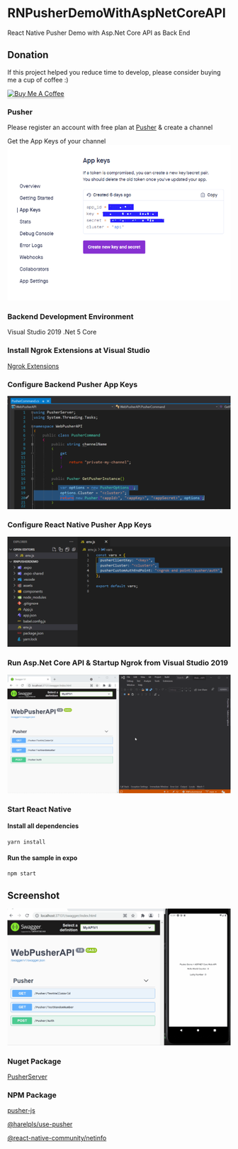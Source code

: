 # RNPusherDemoWithAspNetCoreAPI
React Native Pusher Demo with Asp.Net Core API as Back End

## Donation

If this project helped you reduce time to develop, please consider buying me a cup of coffee :)

<a href="https://www.buymeacoffee.com/ongyishen" 
target="_blank">
<img src="https://www.buymeacoffee.com/assets/img/custom_images/orange_img.png" 
alt="Buy Me A Coffee" style="height: 41px !important;width: 174px !important;box-shadow: 0px 3px 2px 0px rgba(190, 190, 190, 0.5) !important;-webkit-box-shadow: 0px 3px 2px 0px rgba(190, 190, 190, 0.5) !important;" ></a>

### Pusher
Please register an account with free plan at [Pusher](https://pusher.com/) & create a channel

Get the App Keys of your channel
<img src="https://github.com/ongyishen/RNPusherDemoWithAspNetCoreAPI/blob/main/PusherAppKey.PNG?raw=true"   />


### Backend Development Environment

Visual Studio 2019
.Net 5 Core

### Install Ngrok Extensions at Visual Studio

[Ngrok Extensions](https://marketplace.visualstudio.com/items?itemName=DavidProthero.NgrokExtensions)

### Configure Backend Pusher App Keys

<img src="https://github.com/ongyishen/RNPusherDemoWithAspNetCoreAPI/blob/main/ServerConfig.PNG?raw=true"   />


### Configure React Native Pusher App Keys

<img src="https://github.com/ongyishen/RNPusherDemoWithAspNetCoreAPI/blob/main/RNConfig.PNG?raw=true"   />

### Run Asp.Net Core API & Startup Ngrok from Visual Studio 2019

<img src="https://github.com/ongyishen/RNPusherDemoWithAspNetCoreAPI/blob/main/SampleNgrok.gif?raw=true"   />

### Start React Native

#### Install all dependencies
```
yarn install
```

#### Run the sample in expo
```
npm start
```

## Screenshot
<img src="https://github.com/ongyishen/RNPusherDemoWithAspNetCoreAPI/blob/main/Sample.gif?raw=true"  />

### Nuget Package

[PusherServer](https://github.com/pusher/pusher-http-dotnet)


### NPM Package
[pusher-js](https://github.com/pusher/pusher-js)

[@harelpls/use-pusher](https://www.npmjs.com/package/@harelpls/use-pusher)

[@react-native-community/netinfo](https://github.com/react-native-netinfo/react-native-netinfo)
